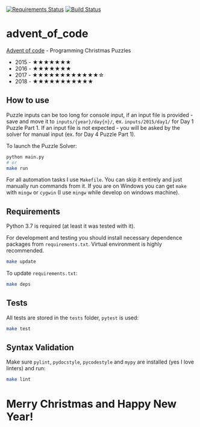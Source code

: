 [![Requirements Status](https://requires.io/github/lancelote/advent_of_code/requirements.svg?branch=master)](https://requires.io/github/lancelote/advent_of_code/requirements/?branch=master)
[![Build Status](https://travis-ci.org/lancelote/advent_of_code.svg?branch=master)](https://travis-ci.org/lancelote/advent_of_code)

# advent_of_code

[Advent of code](http://adventofcode.com/) - Programming Christmas Puzzles

- 2015 - ★★★★★★★
- 2016 - ★★★★★★★
- 2017 - ★★★★★★★★★★★★☆
- 2018 - ★★★★★★★★★★★

## How to use

Puzzle inputs can be too long for console input, if an input file is provided - save and move it to `inputs/{year}/day{n}/`, ex. `inputs/2015/day1/` for Day 1 Puzzle Part 1. If an input file is not expected - you will be asked by the solver for manual input (ex. for Day 4 Puzzle Part 1).

To launch the Puzzle Solver:
```bash
python main.py
# or
make run
```

For all automation tasks I use `Makefile`. You can skip it entirely and just manually run commands from it. If you are on Windows you can get `make` with `mingw` or `cygwin` (I use `mingw` while develop on windows machine).

## Requirements

Python 3.7 is required (at least it was tested with it).

For development and testing you should install necessary dependence packages from `requirements.txt`. Virtual environment is highly recommended.

```bash
make update
```

To update `requirements.txt`:

```bash
make deps
```

## Tests

All tests are stored in the `tests` folder, `pytest` is used:

```bash
make test
```

## Syntax Validation

Make sure `pylint`, `pydocstyle`, `pycodestyle` and `mypy` are installed (yes I love linters) and run:

```bash
make lint
```

# Merry Christmas and Happy New Year!
